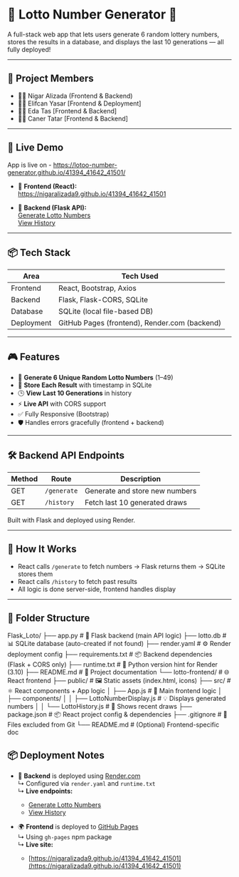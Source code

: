 # 🎰 Lotto Number Generator 🎰  
A full-stack web app that lets users generate 6 random lottery numbers, stores the results in a database, and displays the last 10 generations — all fully deployed!

---

## 📌 Project Members
- 👩‍💻 Nigar Alizada (Frontend & Backend)
- 👩‍💻 Elifcan Yasar [Frontend & Deployment]
- 👩‍💻 Eda Tas [Frontend & Backend]
- 👩‍💻 Caner Tatar [Frontend & Backend]


---

## 🚀 Live Demo

App is live on - https://lotoo-number-generator.github.io/41394_41642_41501/

- 🎯 **Frontend (React):**  
  https://nigaralizada9.github.io/41394_41642_41501

- 🧠 **Backend (Flask API):**  
  [Generate Lotto Numbers](https://four1394-41642-41501.onrender.com/generate)  
  [View History](https://four1394-41642-41501.onrender.com/history)


---

## 📦 Tech Stack

| Area      | Tech Used                     |
|-----------|-------------------------------|
| Frontend  | React, Bootstrap, Axios       |
| Backend   | Flask, Flask-CORS, SQLite     |
| Database  | SQLite (local file-based DB)  |
| Deployment| GitHub Pages (frontend), Render.com (backend)

---

## 🎮 Features

- 🎲 **Generate 6 Unique Random Lotto Numbers** (1–49)
- 🧠 **Store Each Result** with timestamp in SQLite
- 🕒 **View Last 10 Generations** in history
- ⚡ **Live API** with CORS support
- ✅ Fully Responsive (Bootstrap)
- 🛡️ Handles errors gracefully (frontend + backend)

---

## 🛠️ Backend API Endpoints

| Method | Route                         | Description                    |
|--------|-------------------------------|--------------------------------|
| GET    | `/generate`                   | Generate and store new numbers |
| GET    | `/history`                    | Fetch last 10 generated draws  |

Built with Flask and deployed using Render.

---

## 🧪 How It Works

- React calls `/generate` to fetch numbers → Flask returns them → SQLite stores them
- React calls `/history` to fetch past results
- All logic is done server-side, frontend handles display

---

## 📁 Folder Structure

Flask_Loto/
├── app.py                 # 🧠 Flask backend (main API logic)
├── lotto.db               # 📊 SQLite database (auto-created if not found)
├── render.yaml            # ⚙️ Render deployment config
├── requirements.txt       # 📦 Backend dependencies (Flask + CORS only)
├── runtime.txt            # 🐍 Python version hint for Render (3.10)
├── README.md              # 📘 Project documentation
└── lotto-frontend/        # 🌐 React frontend
    ├── public/            # 🖼️ Static assets (index.html, icons)
    ├── src/               # ⚛️ React components + App logic
    │   ├── App.js         # 🎯 Main frontend logic
    │   ├── components/
    │   │   ├── LottoNumberDisplay.js  # 💡 Displays generated numbers
    │   │   └── LottoHistory.js        # 📜 Shows recent draws
    ├── package.json       # 📦 React project config & dependencies
    ├── .gitignore         # 🙈 Files excluded from Git
    └── README.md          # (Optional) Frontend-specific doc

## 📦 Deployment Notes

- 🔧 **Backend** is deployed using [Render.com](https://render.com)  
  ↳ Configured via `render.yaml` and `runtime.txt`  
  ↳ **Live endpoints:**  
  - [Generate Lotto Numbers](https://four1394-41642-41501.onrender.com/generate)  
  - [View History](https://four1394-41642-41501.onrender.com/history)

- 🌍 **Frontend** is deployed to [GitHub Pages](https://pages.github.com)  
  ↳ Using `gh-pages` npm package  
  ↳ **Live site:**  
  - [https://nigaralizada9.github.io/41394_41642_41501](https://nigaralizada9.github.io/41394_41642_41501)


